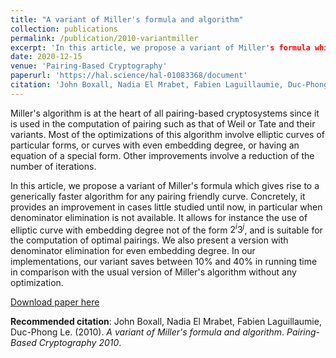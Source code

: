 ```yaml
---
title: "A variant of Miller's formula and algorithm"
collection: publications
permalink: /publication/2010-variantmiller
excerpt: 'In this article, we propose a variant of Miller's formula which gives rise to a generically faster algorithm for any pairing friendly curve. It allows for instance the use of elliptic curve with embedding degree not of the form $2^i3^j$, and is suitable for the computation of optimal pairings.'
date: 2020-12-15
venue: 'Pairing-Based Cryptography'
paperurl: 'https://hal.science/hal-01083368/document'
citation: 'John Boxall, Nadia El Mrabet, Fabien Laguillaumie, Duc-Phong Le. (2010). &quot;A variant of Miller's formula and algorithm.&quot; <i>Pairing 2010</i>.'
---
```


Miller's algorithm is at the heart of all pairing-based cryptosystems since it is used in the computation of pairing such as that of Weil or Tate and their variants. Most of the optimizations of this algorithm involve elliptic curves of particular forms, or curves with even embedding degree, or having an equation of a special form. Other improvements involve a reduction of the number of iterations.

In this article, we propose a variant of Miller's formula which gives rise to a generically faster algorithm for any pairing friendly curve. Concretely, it provides an improvement in cases little studied until now, in particular when denominator elimination is not available. It allows for instance the use of elliptic curve with embedding degree not of the form $2^i3^j$, and is suitable for the computation of optimal pairings. We also present a version with denominator elimination for even embedding degree. In our implementations, our variant saves between $10\%$ and $40\%$ in running time in comparison with the usual version of Miller's algorithm without any optimization.

[Download paper here](https://hal.science/hal-01083368/document)

**Recommended citation**: John Boxall, Nadia El Mrabet, Fabien Laguillaumie, Duc-Phong Le. (2010). *A variant of Miller's formula and algorithm*. <i>Pairing-Based Cryptography 2010</i>.
